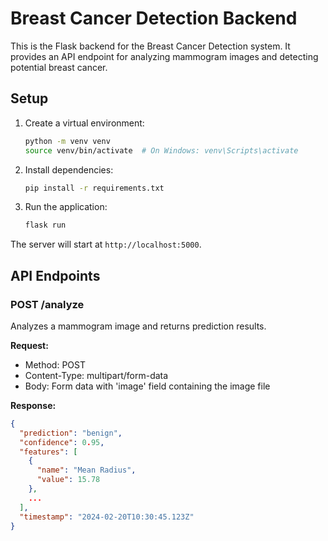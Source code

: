 # Breast Cancer Detection Backend

This is the Flask backend for the Breast Cancer Detection system. It provides an API endpoint for analyzing mammogram images and detecting potential breast cancer.

## Setup

1. Create a virtual environment:
   ```bash
   python -m venv venv
   source venv/bin/activate  # On Windows: venv\Scripts\activate
   ```

2. Install dependencies:
   ```bash
   pip install -r requirements.txt
   ```

3. Run the application:
   ```bash
   flask run
   ```

The server will start at `http://localhost:5000`.

## API Endpoints

### POST /analyze

Analyzes a mammogram image and returns prediction results.

**Request:**
- Method: POST
- Content-Type: multipart/form-data
- Body: Form data with 'image' field containing the image file

**Response:**
```json
{
  "prediction": "benign",
  "confidence": 0.95,
  "features": [
    {
      "name": "Mean Radius",
      "value": 15.78
    },
    ...
  ],
  "timestamp": "2024-02-20T10:30:45.123Z"
}
```